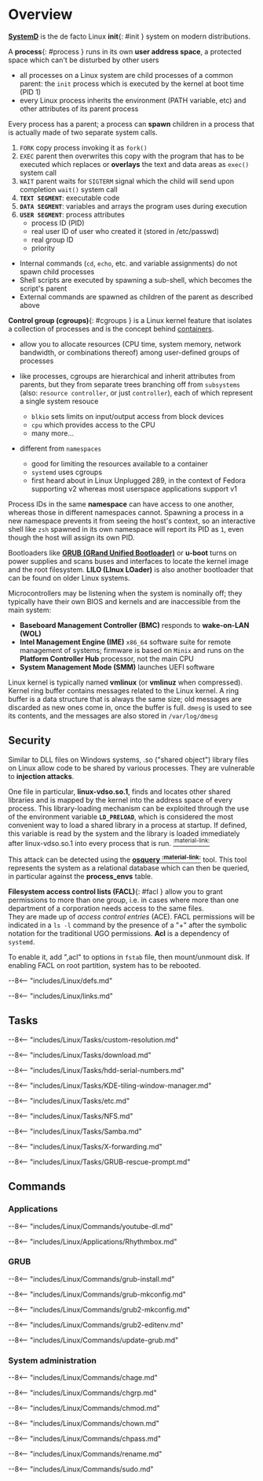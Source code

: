 # Overview

[**SystemD**](SystemD) is the de facto Linux **init**{: #init } system on modern distributions.

A **process**{: #process } runs in its own **user address space**, a protected space which can't be disturbed by other users
- all processes on a Linux system are child processes of a common parent: the `init` process which is executed by the kernel at boot time (PID 1)
- every Linux process inherits the environment (PATH variable, etc) and other attributes of its parent process

Every process has a parent; a process can **spawn** children in a process that is actually made of two separate system calls.

1. `FORK` copy process invoking it as `fork()`
2. `EXEC` parent then overwrites this copy with the program that has to be executed which replaces or **overlays** the text and data areas as `exec()` system call
3. `WAIT` parent waits for `SIGTERM` signal which the child will send upon completion `wait()` system call
4. **`TEXT SEGMENT`**: executable code
5. **`DATA SEGMENT`**: variables and arrays the program uses during execution
6. **`USER SEGMENT`**: process attributes
     - process ID (PID)
     - real user ID of user who created it (stored in /etc/passwd)
     - real group ID
     - priority

- Internal commands (`cd`, `echo`, etc. and variable assignments) do not spawn child processes
- Shell scripts are executed by spawning a sub-shell, which becomes the script's parent
- External commands are spawned as children of the parent as described above


**Control group (cgroups)**{: #cgroups } is a Linux kernel feature that isolates a collection of processes and is the concept behind [containers](/Containers).

- allow you to allocate resources (CPU time, system memory, network bandwidth, or combinations thereof) among user-defined groups of processes
- like processes, cgroups are hierarchical and inherit attributes from parents, but they from separate trees branching off from `subsystems` (also: `resource controller`, or just `controller`), each of which represent a single system resouce 

    - `blkio` sets limits on input/output access from block devices
    - `cpu` which provides access to the CPU
    - many more...

- different from `namespaces`
    - good for limiting the resources available to a container
    - `systemd` uses cgroups
    - first heard about in Linux Unplugged 289, in the context of Fedora supporting v2 whereas most userspace applications support v1

Process IDs in the same **namespace** can have access to one another, whereas those in different namespaces cannot. 
Spawning a process in a new namespace prevents it from seeing the host's context, so an interactive shell like `zsh` spawned in its own namespace will report its PID as `1`, even though the host will assign its own PID. 


Bootloaders like [**GRUB (GRand Unified Bootloader)**](GRUB) or **u-boot** turns on power supplies and scans buses and interfaces to locate the kernel image and the root filesystem. 
**LILO (LInux LOader)** is also another bootloader that can be found on older Linux systems.

Microcontrollers may be listening when the system is nominally off; they typically have their own BIOS and kernels and are inaccessible from the main system:

- **Baseboard Management Controller (BMC)** responds to **wake-on-LAN (WOL)**
- **Intel Management Engine (IME)** `x86_64` software suite for remote management of systems; firmware is based on `Minix` and runs on the **Platform Controller Hub** processor, not the main CPU
- **System Management Mode (SMM)** launches UEFI software

Linux kernel is typically named **vmlinux** (or **vmlinuz** when compressed). Kernel ring buffer contains messages related to the Linux kernel. A ring buffer is a data structure that is always the same size; old messages are discarded as new ones come in, once the buffer is full. `dmesg` is used to see its contents, and the messages are also stored in `/var/log/dmesg`


## Security

Similar to DLL files on Windows systems, .so ("shared object") library files on Linux allow code to be shared by various processes. 
They are vulnerable to **injection attacks**. 

One file in particular, **linux-vdso.so.1**, finds and locates other shared libraries and is mapped by the kernel into the address space of every process. 
This library-loading mechanism can be exploited through the use of the environment variable **`LD_PRELOAD`**, which is considered the most convenient way to load a shared library in a process at startup. 
If defined, this variable is read by the system and the library is loaded immediately after linux-vdso.so.1 into every process that is run. [<sup>:material-link:</sup>](https://www.networkworld.com/article/3404621/tracking-down-library-injections-on-linux.html "networkworld.com: \"Tracking down library injections on Linux\"")

This attack can be detected using the **[osquery <sup>:material-link:</sup>](https://osquery.io/)** tool. 
This tool represents the system as a relational database which can then be queried, in particular against the **process_envs** table.


**Filesystem access control lists (FACL)**{: #facl } allow you to grant permissions to more than one group, i.e. in cases where more than one department of a corporation needs access to the same files.  
They are made up of _access control entries_ (ACE). 
FACL permissions will be indicated in a `ls -l` command by the presence of a "+" after the symbolic notation for the traditional UGO permissions. 
**Acl** is a dependency of `systemd`.

To enable it, add ",acl" to options in `fstab` file, then mount/unmount disk. If enabling FACL on root partition, system has to be rebooted.


--8<-- "includes/Linux/defs.md"

--8<-- "includes/Linux/links.md"

## Tasks

--8<-- "includes/Linux/Tasks/custom-resolution.md"

--8<-- "includes/Linux/Tasks/download.md"

--8<-- "includes/Linux/Tasks/hdd-serial-numbers.md"

--8<-- "includes/Linux/Tasks/KDE-tiling-window-manager.md"

--8<-- "includes/Linux/Tasks/etc.md"

--8<-- "includes/Linux/Tasks/NFS.md"

--8<-- "includes/Linux/Tasks/Samba.md"

--8<-- "includes/Linux/Tasks/X-forwarding.md"

--8<-- "includes/Linux/Tasks/GRUB-rescue-prompt.md"

## Commands

### Applications

--8<-- "includes/Linux/Commands/youtube-dl.md"

--8<-- "includes/Linux/Applications/Rhythmbox.md"

### GRUB

--8<-- "includes/Linux/Commands/grub-install.md"

--8<-- "includes/Linux/Commands/grub-mkconfig.md"

--8<-- "includes/Linux/Commands/grub2-mkconfig.md"

--8<-- "includes/Linux/Commands/grub2-editenv.md"

--8<-- "includes/Linux/Commands/update-grub.md"


### System administration

--8<-- "includes/Linux/Commands/chage.md"

--8<-- "includes/Linux/Commands/chgrp.md"

--8<-- "includes/Linux/Commands/chmod.md"

--8<-- "includes/Linux/Commands/chown.md"

--8<-- "includes/Linux/Commands/chpass.md"

--8<-- "includes/Linux/Commands/rename.md"

--8<-- "includes/Linux/Commands/sudo.md"
